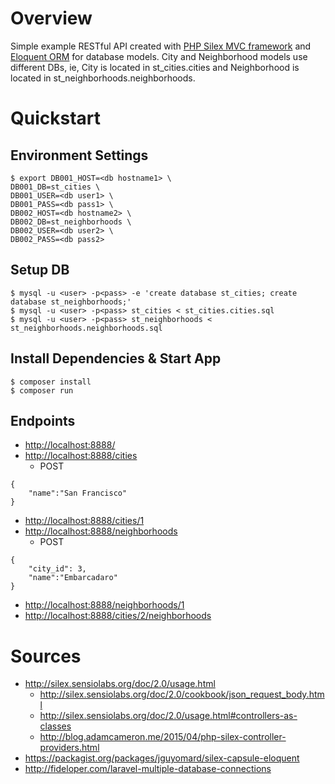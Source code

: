 # Overview
Simple example RESTful API created with [PHP Silex MVC framework](http://silex.sensiolabs.org/doc/2.0/usage.html) and [Eloquent ORM](https://laravel.com/docs/5.0/eloquent) for database models. City and Neighborhood models use different DBs, ie, City is located in st_cities.cities and Neighborhood is located in st_neighborhoods.neighborhoods.

# Quickstart

## Environment Settings
```
$ export DB001_HOST=<db hostname1> \
DB001_DB=st_cities \
DB001_USER=<db user1> \
DB001_PASS=<db pass1> \
DB002_HOST=<db hostname2> \
DB002_DB=st_neighborhoods \
DB002_USER=<db user2> \
DB002_PASS=<db pass2>
```

## Setup DB
    $ mysql -u <user> -p<pass> -e 'create database st_cities; create database st_neighborhoods;'
    $ mysql -u <user> -p<pass> st_cities < st_cities.cities.sql
    $ mysql -u <user> -p<pass> st_neighborhoods < st_neighborhoods.neighborhoods.sql

## Install Dependencies & Start App
    $ composer install
    $ composer run

## Endpoints
- [http://localhost:8888/](http://localhost:8888/)
- [http://localhost:8888/cities](http://localhost:8888/cities)
    + POST
```
{
    "name":"San Francisco"
}
```
- [http://localhost:8888/cities/1](http://localhost:8888/cities/1)
- [http://localhost:8888/neighborhoods](http://localhost:8888/neighborhoods)
    + POST
```
{
    "city_id": 3,
    "name":"Embarcadaro"
}
```
- [http://localhost:8888/neighborhoods/1](http://localhost:8888/neighborhoods/1)
- [http://localhost:8888/cities/2/neighborhoods](http://localhost:8888/cities/2/neighborhoods)

# Sources
- http://silex.sensiolabs.org/doc/2.0/usage.html
    + http://silex.sensiolabs.org/doc/2.0/cookbook/json_request_body.html
    + http://silex.sensiolabs.org/doc/2.0/usage.html#controllers-as-classes
    + http://blog.adamcameron.me/2015/04/php-silex-controller-providers.html
- https://packagist.org/packages/jguyomard/silex-capsule-eloquent
- http://fideloper.com/laravel-multiple-database-connections
